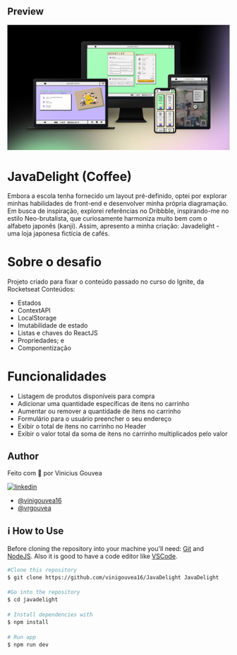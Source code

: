 ## Preview

<!-- ![App Screenshot](/public/assets/Screenshot%202023-11-28%20183305.png) -->
![App Mockup](/public/assets/screenshot.jpg)


# JavaDelight (Coffee)
Embora a escola tenha fornecido um layout pré-definido, optei por explorar minhas habilidades de front-end e desenvolver minha própria diagramação. Em busca de inspiração, explorei referências no Dribbble, inspirando-me no estilo Neo-brutalista, que curiosamente harmoniza muito bem com o alfabeto japonês (kanji). Assim, apresento a minha criação: Javadelight - uma loja japonesa fictícia de cafés.

# Sobre o desafio

Projeto criado para fixar o conteúdo passado no curso do Ignite, da Rocketseat
Conteúdos:
- Estados
- ContextAPI
- LocalStorage 
- Imutabilidade de estado
- Listas e chaves do ReactJS
- Propriedades; e 
- Componentização

# Funcionalidades
- Listagem de produtos disponíveis para compra
- Adicionar uma quantidade específicas de itens no carrinho
- Aumentar ou remover a quantidade de itens no carrinho
- Formulário para o usuário preencher o seu endereço
- Exibir o total de itens no carrinho no Header
- Exibir o valor total da soma de itens no carrinho multiplicados pelo valor

## Author

Feito com 💚 por Vinicius Gouvea

[![linkedin](https://img.shields.io/badge/linkedin-0A66C2?style=for-the-badge&logo=linkedin&logoColor=white)](https://www.linkedin.com/in/vinicius-gouvea-969008289/)
- [@vinigouvea16](https://www.github.com/vinigouvea16)
- [@vrgouvea](mailto:vrgouvea@gmail.com) 


## ℹ️ How to Use

Before cloning the repository into your machine you'll need: [Git](https://git-scm.com) and [NodeJS](https://nodejs.org/en/). Also it is good to have a code editor like [VSCode](https://code.visualstudio.com/).

```bash
#Clone this repository
$ git clone https://github.com/vinigouvea16/JavaDelight JavaDelight

#Go into the repository
$ cd javadelight

# Install dependencies with
$ npm install

# Run app
$ npm run dev
```


